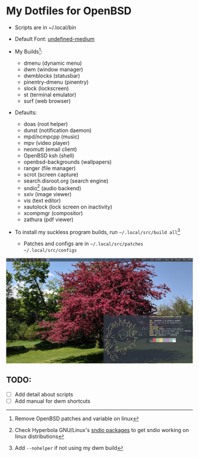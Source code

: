 # My Dotfiles for OpenBSD

- Scripts are in ~/.local/bin
- Default Font: [undefined-medium](https://github.com/andirueckel/undefined-medium)

- My Builds[^1]:
	- dmenu (dynamic menu)
	- dwm (window manager)
	- dwmblocks (statusbar)
	- pinentry-dmenu (pinentry)
	- slock (lockscreen)
	- st (terminal emulator)
	- surf (web browser)

- Defaults:
	- doas (root helper)
	- dunst (notification daemon)
	- mpd/ncmpcpp (music)
	- mpv (video player)
	- neomutt (email client)
	- OpenBSD ksh (shell)
	- openbsd-backgrounds (wallpapers)
	- ranger (file manager)
	- scrot (screen capture)
	- search.disroot.org (search engine)
	- sndio[^2] (audio backend)
	- sxiv (image viewer)
	- vis (text editor)
	- xautolock (lock screen on inactivity) 
	- xcompmgr (compositor)
	- zathura (pdf viewer)

- To install my suckless program builds, run `~/.local/src/build all`[^3]
	- Patches and configs are in `~/.local/src/patches` `~/.local/src/configs`

![Screenshot](.local/screenshot.png)

## TODO:
- [ ] Add detail about scripts
- [ ] Add manual for dwm shortcuts

[^1]: Remove OpenBSD patches and variable on linux
[^2]: Check Hyperbola GNU/Linux's [sndio packages](https://www.hyperbola.info/packages/?q=sndio) to get sndio working on linux distributions
[^3]: Add `--nohelper` if not using my dwm build

